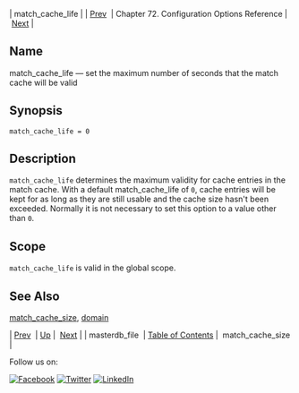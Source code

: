 | match_cache_life |
| [Prev](conf.ref.masterdb_file.php)  | Chapter 72. Configuration Options Reference |  [Next](conf.ref.match_cache_size.php) |

<a name="conf.ref.match_cache_life"></a>
## Name

match_cache_life — set the maximum number of seconds that the match cache will be valid

## Synopsis

`match_cache_life = 0`

<a name="idp25251872"></a>
## Description

`match_cache_life` determines the maximum validity for cache entries in the match cache. With a default match_cache_life of `0`, cache entries will be kept for as long as they are still usable and the cache size hasn't been exceeded. Normally it is not necessary to set this option to a value other than `0`.

<a name="idp25255280"></a>
## Scope

`match_cache_life` is valid in the global scope.

<a name="idp25257536"></a>
## See Also

[match_cache_size](conf.ref.match_cache_size.php "match_cache_size"), [domain](conf.ref.domain.php "domain")

| [Prev](conf.ref.masterdb_file.php)  | [Up](config.options.ref.php) |  [Next](conf.ref.match_cache_size.php) |
| masterdb_file  | [Table of Contents](index.php) |  match_cache_size |

Follow us on:

[![Facebook](https://support.messagesystems.com/images/icon-facebook.png)](http://www.facebook.com/messagesystems) [![Twitter](https://support.messagesystems.com/images/icon-twitter.png)](http://twitter.com/#!/MessageSystems) [![LinkedIn](https://support.messagesystems.com/images/icon-linkedin.png)](http://www.linkedin.com/company/message-systems)